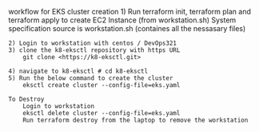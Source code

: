 workflow for EKS cluster creation
    1) Run terraform init, terraform plan and terraform apply to create EC2 Instance (from workstation.sh)
        System specification source is workstation.sh (containes all the nessasary files)
    
    2) Login to workstation with centos / DevOps321
    3) clone the k8-eksctl repository with https URL
        git clone <https://k8-eksctl.git>
    
    4) navigate to k8-eksctl # cd k8-eksctl
    5) Run the below command to create the cluster
        eksctl create cluster --config-file=eks.yaml

    To Destroy
        Login to workstation
        eksctl delete cluster --config-file=eks.yaml
        Run terraform destroy from the laptop to remove the workstation